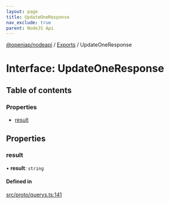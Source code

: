 ```yaml
---
layout: page
title: UpdateOneResponse
nav_exclude: true
parent: NodeJS Api
---
```

[@openiap/nodeapi](../README.html) / [Exports](../modules.html) / UpdateOneResponse

# Interface: UpdateOneResponse

## Table of contents

### Properties

- [result](UpdateOneResponse.html#result)

## Properties

### result

• **result**: `string`

#### Defined in

[src/proto/querys.ts:141](https://github.com/openiap/nodeapi/blob/a6b5438/src/proto/querys.ts#L141)
